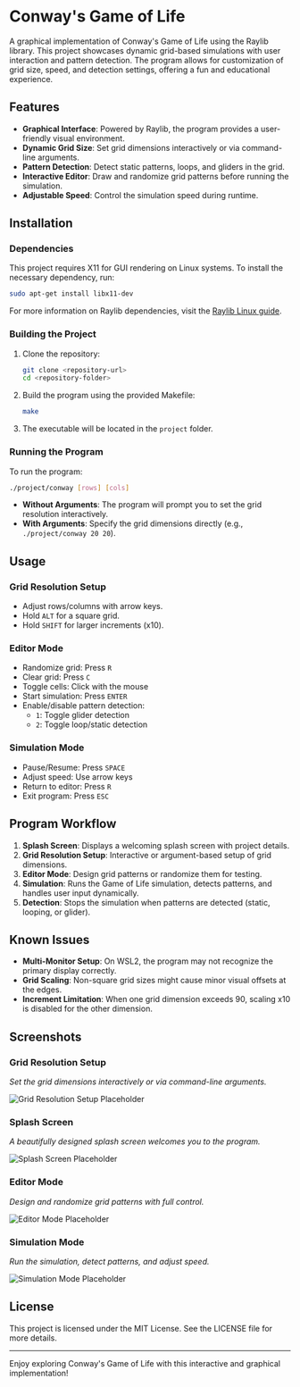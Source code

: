 # Conway's Game of Life

A graphical implementation of Conway's Game of Life using the Raylib library. This project showcases dynamic grid-based simulations with user interaction and pattern detection. The program allows for customization of grid size, speed, and detection settings, offering a fun and educational experience.

## Features
- **Graphical Interface**: Powered by Raylib, the program provides a user-friendly visual environment.
- **Dynamic Grid Size**: Set grid dimensions interactively or via command-line arguments.
- **Pattern Detection**: Detect static patterns, loops, and gliders in the grid.
- **Interactive Editor**: Draw and randomize grid patterns before running the simulation.
- **Adjustable Speed**: Control the simulation speed during runtime.

## Installation
### Dependencies
This project requires X11 for GUI rendering on Linux systems. To install the necessary dependency, run:
```bash
sudo apt-get install libx11-dev
```
For more information on Raylib dependencies, visit the [Raylib Linux guide](https://github.com/raysan5/raylib/wiki/Working-on-GNU-Linux).

### Building the Project
1. Clone the repository:
   ```bash
   git clone <repository-url>
   cd <repository-folder>
   ```
2. Build the program using the provided Makefile:
   ```bash
   make
   ```
3. The executable will be located in the `project` folder.

### Running the Program
To run the program:
```bash
./project/conway [rows] [cols]
```
- **Without Arguments**: The program will prompt you to set the grid resolution interactively.
- **With Arguments**: Specify the grid dimensions directly (e.g., `./project/conway 20 20`).

## Usage
### Grid Resolution Setup
- Adjust rows/columns with arrow keys.
- Hold `ALT` for a square grid.
- Hold `SHIFT` for larger increments (x10).

### Editor Mode
- Randomize grid: Press `R`
- Clear grid: Press `C`
- Toggle cells: Click with the mouse
- Start simulation: Press `ENTER`
- Enable/disable pattern detection:
    - `1`: Toggle glider detection
    - `2`: Toggle loop/static detection

### Simulation Mode
- Pause/Resume: Press `SPACE`
- Adjust speed: Use arrow keys
- Return to editor: Press `R`
- Exit program: Press `ESC`

## Program Workflow
1. **Splash Screen**: Displays a welcoming splash screen with project details.
2. **Grid Resolution Setup**: Interactive or argument-based setup of grid dimensions.
3. **Editor Mode**: Design grid patterns or randomize them for testing.
4. **Simulation**: Runs the Game of Life simulation, detects patterns, and handles user input dynamically.
5. **Detection**: Stops the simulation when patterns are detected (static, looping, or glider).

## Known Issues
- **Multi-Monitor Setup**: On WSL2, the program may not recognize the primary display correctly.
- **Grid Scaling**: Non-square grid sizes might cause minor visual offsets at the edges.
- **Increment Limitation**: When one grid dimension exceeds 90, scaling x10 is disabled for the other dimension.

## Screenshots

### Grid Resolution Setup
_Set the grid dimensions interactively or via command-line arguments._

![Grid Resolution Setup Placeholder](C:\Users\pauca\Documents\GitHub\Conway\readme\Picture5.png)

### Splash Screen
_A beautifully designed splash screen welcomes you to the program._

![Splash Screen Placeholder](C:\Users\pauca\Documents\GitHub\Conway\readme\Picture1.png)

### Editor Mode
_Design and randomize grid patterns with full control._

![Editor Mode Placeholder](C:\Users\pauca\Documents\GitHub\Conway\readme\Picture2.png)

### Simulation Mode
_Run the simulation, detect patterns, and adjust speed._

![Simulation Mode Placeholder](C:\Users\pauca\Documents\GitHub\Conway\readme\Picture3.png)

## License
This project is licensed under the MIT License. See the LICENSE file for more details.

---
Enjoy exploring Conway's Game of Life with this interactive and graphical implementation!

